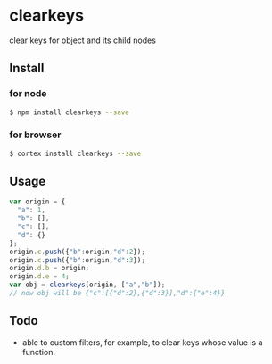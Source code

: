 # clearkeys

clear keys for object and its child nodes

## Install

### for node

```bash
$ npm install clearkeys --save
```

### for browser

```bash
$ cortex install clearkeys --save
```

## Usage

```javascript
var origin = {
  "a": 1,
  "b": [],
  "c": [],
  "d": {}
};
origin.c.push({"b":origin,"d":2});
origin.c.push({"b":origin,"d":3});
origin.d.b = origin;
origin.d.e = 4;
var obj = clearkeys(origin, ["a","b"]);
// now obj will be {"c":[{"d":2},{"d":3}],"d":{"e":4}}
```

## Todo

* able to custom filters, for example, to clear keys whose value is a function.